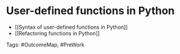 # User-defined functions in Python

- [[Syntax of user-defined functions in Python]]
- [[Refactoring functions in Python]]

Tags: #OutcomeMap, #PreWork 